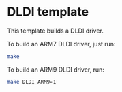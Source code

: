 # DLDI template

This template builds a DLDI driver.

To build an ARM7 DLDI driver, just run:

```bash
make
```

To build an ARM9 DLDI driver, run:

```bash
make DLDI_ARM9=1
```
